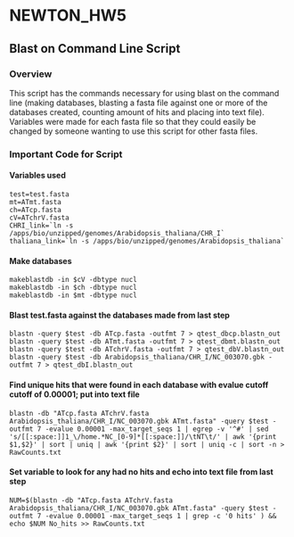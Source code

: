# NEWTON_HW5
## Blast on Command Line Script

### Overview
This script has the commands necessary for using blast on the command line (making databases, blasting a fasta file against one or more of the databases created, counting amount of hits and placing into text file). Variables were made for each fasta file so that they could easily be changed by someone wanting to use this script for other fasta files. 

### Important Code for Script

#### Variables used
````
test=test.fasta
mt=ATmt.fasta
ch=ATcp.fasta
cV=ATchrV.fasta
CHRI_link=`ln -s /apps/bio/unzipped/genomes/Arabidopsis_thaliana/CHR_I`
thaliana_link=`ln -s /apps/bio/unzipped/genomes/Arabidopsis_thaliana`
````

#### Make databases
````
makeblastdb -in $cV -dbtype nucl
makeblastdb -in $ch -dbtype nucl
makeblastdb -in $mt -dbtype nucl
````

#### Blast test.fasta against the databases made from last step
````
blastn -query $test -db ATcp.fasta -outfmt 7 > qtest_dbcp.blastn_out
blastn -query $test -db ATmt.fasta -outfmt 7 > qtest_dbmt.blastn_out
blastn -query $test -db ATchrV.fasta -outfmt 7 > qtest_dbV.blastn_out
blastn -query $test -db Arabidopsis_thaliana/CHR_I/NC_003070.gbk -outfmt 7 > qtest_dbI.blastn_out
````

#### Find unique hits that were found in each database with evalue cutoff cutoff of 0.00001; put into text file
````
blastn -db "ATcp.fasta ATchrV.fasta Arabidopsis_thaliana/CHR_I/NC_003070.gbk ATmt.fasta" -query $test -outfmt 7 -evalue 0.00001 -max_target_seqs 1 | egrep -v '^#' | sed 's/[[:space:]]1_\/home.*NC_[0-9]*[[:space:]]/\tNT\t/' | awk '{print $1,$2}' | sort | uniq | awk '{print $2}' | sort | uniq -c | sort -n > RawCounts.txt
````

#### Set variable to look for any had no hits and echo into text file from last step
````
NUM=$(blastn -db "ATcp.fasta ATchrV.fasta Arabidopsis_thaliana/CHR_I/NC_003070.gbk ATmt.fasta" -query $test -outfmt 7 -evalue 0.00001 -max_target_seqs 1 | grep -c '0 hits' ) && echo $NUM No_hits >> RawCounts.txt
````
